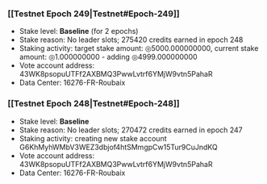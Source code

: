 ### [[Testnet Epoch 249|Testnet#Epoch-249]]
* Stake level: **Baseline** (for 2 epochs)
* Stake reason: No leader slots; 275420 credits earned in epoch 248
* Staking activity: target stake amount: ◎5000.000000000, current stake amount: ◎1.000000000 - adding ◎4999.000000000
* Vote account address: 43WK8psopuUTFf2AXBMQ3PwwLvtrf6YMjW9vtn5PahaR
* Data Center: 16276-FR-Roubaix
### [[Testnet Epoch 248|Testnet#Epoch-248]]
* Stake level: **Baseline**
* Stake reason: No leader slots; 270472 credits earned in epoch 247
* Staking activity: creating new stake account G6KhMyhWMbV3WEZ3dbjof4htSMmgpCw15Tur9CuJndKQ
* Vote account address: 43WK8psopuUTFf2AXBMQ3PwwLvtrf6YMjW9vtn5PahaR
* Data Center: 16276-FR-Roubaix